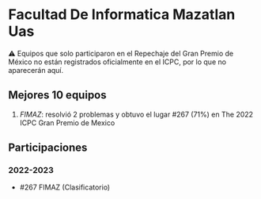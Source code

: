 # Facultad De Informatica Mazatlan Uas

:warning: Equipos que solo participaron en el Repechaje del Gran Premio de México no están registrados oficialmente en el ICPC, por lo que no aparecerán aquí.

## Mejores 10 equipos

1. _FIMAZ_: resolvió 2 problemas y obtuvo el lugar #267 (71%) en The 2022 ICPC Gran Premio de Mexico

## Participaciones

### 2022-2023

- #267 FIMAZ (Clasificatorio)




